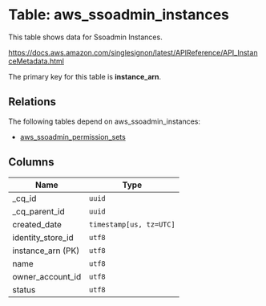 # Table: aws_ssoadmin_instances

This table shows data for Ssoadmin Instances.

https://docs.aws.amazon.com/singlesignon/latest/APIReference/API_InstanceMetadata.html

The primary key for this table is **instance_arn**.

## Relations

The following tables depend on aws_ssoadmin_instances:
  - [aws_ssoadmin_permission_sets](aws_ssoadmin_permission_sets.md)

## Columns

| Name          | Type          |
| ------------- | ------------- |
|_cq_id|`uuid`|
|_cq_parent_id|`uuid`|
|created_date|`timestamp[us, tz=UTC]`|
|identity_store_id|`utf8`|
|instance_arn (PK)|`utf8`|
|name|`utf8`|
|owner_account_id|`utf8`|
|status|`utf8`|